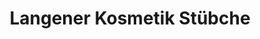 ---
title: "Langener Kosmetik Stübche"
url: /langen-hessen/langener-kosmetik-stuebche/
shop: Kosmetik
---